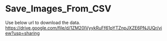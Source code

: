 # Save_Images_From_CSV
Use below url to download the data.
https://drive.google.com/file/d/1ZM20IVyykRuFf61pYTZnpJXZE6PNJUQr/view?usp=sharing
